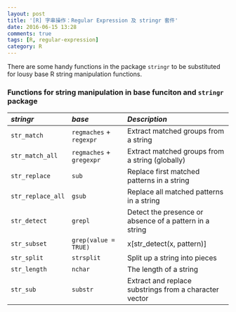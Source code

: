 ```yaml
---
layout: post
title: '[R] 字串操作：Regular Expression 及 stringr 套件'
date: 2016-06-15 13:28
comments: true
tags: [R, regular-expression]
category: R
---
```


There are some handy functions in the package `stringr` to be substituted for lousy base R string manipulation functions.

### Functions for string manipulation in base funciton and `stringr` package

| _stringr_         | _base_                   | _Description_                                           |
|:------------------|:-------------------------|:--------------------------------------------------------|
| `str_match`       | `regmaches` + `regexpr`  | Extract matched groups from a string                    |
| `str_match_all`   | `regmaches` + `gregexpr` | Extract matched groups from a string (globally)         |
| `str_replace`     | `sub`                    | Replace first matched patterns in a string              |
| `str_replace_all` | `gsub`                   | Replace all matched patterns in a string                |
| `str_detect`      | `grepl`                  | Detect the presence or absence of a pattern in a string |
| `str_subset`      | `grep(value = TRUE)`     | x[str_detect(x, pattern)]                               |
| `str_split`       | `strsplit`               | Split up a string into pieces                           |
| `str_length`      | `nchar`                  | The length of a string                                  |
| `str_sub`         | `substr`                 | Extract and replace substrings from a character vector  |

